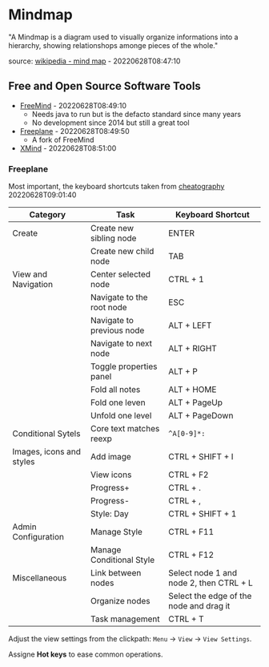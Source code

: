 # Mindmap

"A Mindmap is a diagram used to visually organize informations into a hierarchy, showing relationshops amonge pieces of the whole."

source: [wikipedia - mind map](https://en.wikipedia.org/wiki/Mind_map) - 20220628T08:47:10

## Free and Open Source Software Tools

* [FreeMind](http://freemind.sourceforge.net/wiki/index.php/Main_Page) - 20220628T08:49:10
  * Needs java to run but is the defacto standard since many years
  * No development since 2014 but still a great tool
* [Freeplane](https://www.freeplane.org/wiki/index.php/Home) - 20220628T08:49:50
  * A fork of FreeMind
* [XMind](https://www.xmind.net/) - 20220628T08:51:00

### Freeplane

Most important, the keyboard shortcuts taken from [cheatography](https://cheatography.com/arunkumaranand/cheat-sheets/freeplane/pdf_bw/) 20220628T09:01:40

| Category | Task | Keyboard Shortcut |
| --- | --- | --- |
| Create | Create new sibling node | ENTER |
| | Create new child node | TAB |
| View and Navigation | Center selected node | CTRL + 1 |
| | Navigate to the root node | ESC |
| | Navigate to previous node | ALT + LEFT |
| | Navigate to next node | ALT + RIGHT |
| | Toggle properties panel | ALT + P |
| | Fold all notes | ALT + HOME |
| | Fold one leven | ALT + PageUp |
| | Unfold one level | ALT + PageDown |
| Conditional Sytels | Core text matches reexp | `^A[0-9]*:` |
| Images, icons and styles | Add image | CTRL + SHIFT + I |
| | View icons | CTRL + F2 |
| | Progress+ | CTRL + . |
| | Progress- | CTRL + , |
| | Style: Day | CTRL + SHIFT + 1 |
| Admin Configuration | Manage Style | CTRL + F11 |
| | Manage Conditional Style | CTRL + F12 |
| Miscellaneous | Link between nodes | Select node 1 and node 2, then CTRL + L |
| | Organize nodes | Select the edge of the node and drag it |
| | Task management | CTRL + T |

Adjust the view settings from the clickpath: `Menu` -> `View` -> `View Settings`.

Assigne **Hot keys** to ease common operations.

